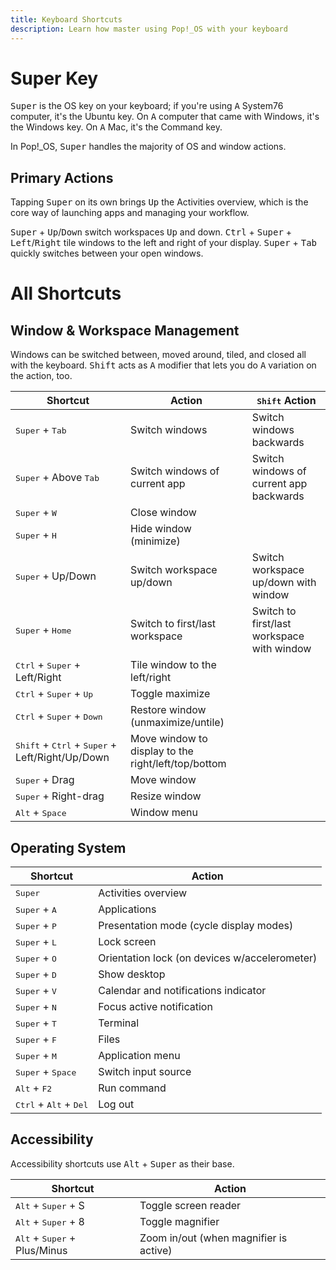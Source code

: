 ```yaml
---
title: Keyboard Shortcuts
description: Learn how master using Pop!_OS with your keyboard
---
```


# Super Key

<!-- TODO: Add Pop! key when that starts shipping -->

<kbd>Super</kbd> is the OS key on your keyboard; if you're using <kbd>A</kbd> System76
computer, it's the Ubuntu key. On <kbd>A</kbd> computer that came with Windows, it's the
Windows key. On <kbd>A</kbd> Mac, it's the Command key.

In Pop!\_OS, <kbd>Super</kbd> handles the majority of OS and window actions.

## Primary Actions

Tapping <kbd>Super</kbd> on its own brings <kbd>Up</kbd> the Activities overview, which is
the core way of launching apps and managing your workflow.

<kbd>Super</kbd> + <kbd>Up</kbd>/<kbd>Down</kbd> switch workspaces <kbd>Up</kbd> and down.
<kbd>Ctrl</kbd> + <kbd>Super</kbd> + <kbd>Left</kbd>/<kbd>Right</kbd> tile
windows to the left and right of your display. <kbd>Super</kbd> + <kbd>Tab</kbd>
quickly switches between your open windows.


# All Shortcuts

## Window & Workspace Management

Windows can be switched between, moved around, tiled, and closed all with the
keyboard. <kbd>Shift</kbd> acts as <kbd>A</kbd> modifier that lets you do <kbd>A</kbd> variation on
the action, too.

| Shortcut | Action  | <kbd>Shift</kbd> Action |
| -------- | --------- | ------ |
| <kbd>Super</kbd> + <kbd>Tab</kbd> | Switch windows | Switch windows backwards |
| <kbd>Super</kbd> + Above <kbd>Tab</kbd> | Switch windows of current app | Switch windows of current app backwards |
| <kbd>Super</kbd> + <kbd>W</kbd> | Close window | |
| <kbd>Super</kbd> + <kbd>H</kbd> | Hide window (minimize) | |
| <kbd>Super</kbd> + Up/Down | Switch workspace up/down | Switch workspace up/down with window |
| <kbd>Super</kbd> + <kbd>Home</kbd> | Switch to first/last workspace | Switch to first/last workspace with window |
| <kbd>Ctrl</kbd> + <kbd>Super</kbd> + Left/Right | Tile window to the left/right | |
| <kbd>Ctrl</kbd> + <kbd>Super</kbd> + <kbd>Up</kbd> | Toggle maximize | |
| <kbd>Ctrl</kbd> + <kbd>Super</kbd> + <kbd>Down</kbd> | Restore window (unmaximize/untile) | |
| <kbd>Shift</kbd> + <kbd>Ctrl</kbd> + <kbd>Super</kbd> + Left/Right/Up/Down | Move window to display to the right/left/top/bottom | |
| <kbd>Super</kbd> + Drag | Move window | |
| <kbd>Super</kbd> + Right-drag | Resize window | |
| <kbd>Alt</kbd> + <kbd>Space</kbd> | Window menu |

## Operating System

| Shortcut | Action |
| -------- | ------ |
| <kbd>Super</kbd> | Activities overview |
| <kbd>Super</kbd> + <kbd>A</kbd> | Applications |
| <kbd>Super</kbd> + <kbd>P</kbd> | Presentation mode (cycle display modes) |
| <kbd>Super</kbd> + <kbd>L</kbd> | Lock screen |
| <kbd>Super</kbd> + <kbd>O</kbd> | Orientation lock (on devices w/accelerometer) |
| <kbd>Super</kbd> + <kbd>D</kbd> | Show desktop |
| <kbd>Super</kbd> + <kbd>V</kbd> | Calendar and notifications indicator |
| <kbd>Super</kbd> + <kbd>N</kbd> | Focus active notification |
| <kbd>Super</kbd> + <kbd>T</kbd> | Terminal |
| <kbd>Super</kbd> + <kbd>F</kbd> | Files |
| <kbd>Super</kbd> + <kbd>M</kbd> | Application menu |
| <kbd>Super</kbd> + <kbd>Space</kbd> | Switch input source |
| <kbd>Alt</kbd> + <kbd>F2</kbd> | Run command |
| <kbd>Ctrl</kbd> + <kbd>Alt</kbd> + <kbd>Del</kbd> | Log out |

## Accessibility

Accessibility shortcuts use <kbd>Alt</kbd> + <kbd>Super</kbd> as their base.

| Shortcut | Action |
| -------- | ------ |
| <kbd>Alt</kbd> + <kbd>Super</kbd> + S | Toggle screen reader |
| <kbd>Alt</kbd> + <kbd>Super</kbd> + 8 | Toggle magnifier |
| <kbd>Alt</kbd> + <kbd>Super</kbd> + Plus/Minus | Zoom in/out (when magnifier is active) |
